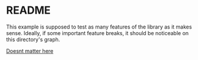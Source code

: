 # README

This example is supposed to test as many features of the library as it makes sense. Ideally, if some important feature breaks, it should be noticeable on this directory's graph.

[Doesnt matter here](next.md)
